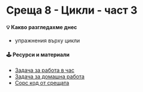 # Среща 8 - Цикли - част 3

#### 💡 Какво разгледахме днес
- упражнения върху цикли

#### 🕹️ Ресурси и материали
- [Задача за работа в час](./@cw/)
- [Задача за домашна работа](./@hw/)
- [Сорс код от срещата](./source/)
